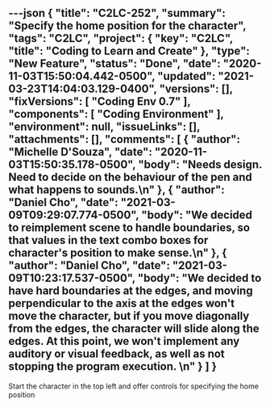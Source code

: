 ---json
{
  "title": "C2LC-252",
  "summary": "Specify the home position for the character",
  "tags": "C2LC",
  "project": {
    "key": "C2LC",
    "title": "Coding to Learn and Create"
  },
  "type": "New Feature",
  "status": "Done",
  "date": "2020-11-03T15:50:04.442-0500",
  "updated": "2021-03-23T14:04:03.129-0400",
  "versions": [],
  "fixVersions": [
    "Coding Env 0.7"
  ],
  "components": [
    "Coding Environment"
  ],
  "environment": null,
  "issueLinks": [],
  "attachments": [],
  "comments": [
    {
      "author": "Michelle D'Souza",
      "date": "2020-11-03T15:50:35.178-0500",
      "body": "Needs design. Need to decide on the behaviour of the pen and what happens to sounds.\n"
    },
    {
      "author": "Daniel Cho",
      "date": "2021-03-09T09:29:07.774-0500",
      "body": "We decided to reimplement scene to handle boundaries, so that values in the text combo boxes for character's position to make sense.\n"
    },
    {
      "author": "Daniel Cho",
      "date": "2021-03-09T10:23:17.537-0500",
      "body": "We decided to have hard boundaries at the edges, and moving perpendicular to the axis at the edges won't move the character, but if you move diagonally from the edges, the character will slide along the edges. At this point, we won't implement any auditory or visual feedback, as well as not stopping the program execution. &#x20;\n"
    }
  ]
}
---
Start the character in the top left and offer controls for specifying the home position

        